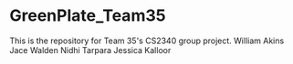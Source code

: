 # GreenPlate_Team35
This is the repository for Team 35's CS2340 group project.
William Akins
Jace Walden
Nidhi Tarpara
Jessica Kalloor
